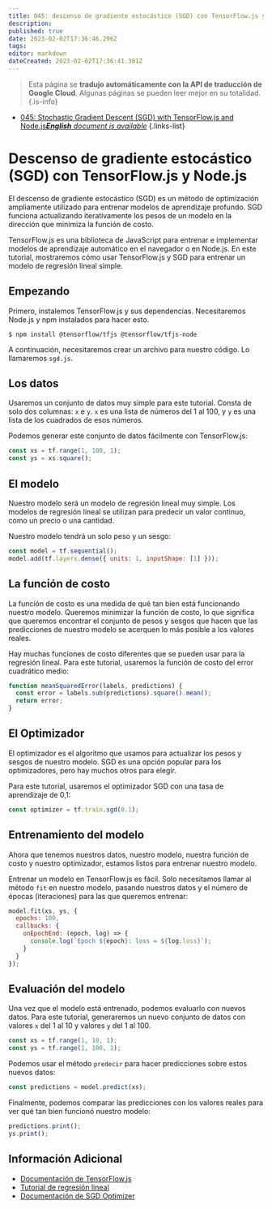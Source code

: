 ```yaml
---
title: 045: descenso de gradiente estocástico (SGD) con TensorFlow.js y Node.js
description: 
published: true
date: 2023-02-02T17:36:46.296Z
tags: 
editor: markdown
dateCreated: 2023-02-02T17:36:41.301Z
---
```


> Esta página se **tradujo automáticamente con la API de traducción de Google Cloud**.
Algunas páginas se pueden leer mejor en su totalidad.{.is-info}



- [045: Stochastic Gradient Descent (SGD) with TensorFlow.js and Node.js***English** document is available*](/en/Knowledge-base/TensorFlow-js/Learning/045-stochastic-gradient-descent-sgd-with-tensorflow-js-and-node-js)
{.links-list}


# Descenso de gradiente estocástico (SGD) con TensorFlow.js y Node.js

El descenso de gradiente estocástico (SGD) es un método de optimización ampliamente utilizado para entrenar modelos de aprendizaje profundo. SGD funciona actualizando iterativamente los pesos de un modelo en la dirección que minimiza la función de costo.

TensorFlow.js es una biblioteca de JavaScript para entrenar e implementar modelos de aprendizaje automático en el navegador o en Node.js. En este tutorial, mostraremos cómo usar TensorFlow.js y SGD para entrenar un modelo de regresión lineal simple.

## Empezando

Primero, instalemos TensorFlow.js y sus dependencias. Necesitaremos Node.js y npm instalados para hacer esto.

    $ npm install @tensorflow/tfjs @tensorflow/tfjs-node

A continuación, necesitaremos crear un archivo para nuestro código. Lo llamaremos `sgd.js`.

## Los datos

Usaremos un conjunto de datos muy simple para este tutorial. Consta de solo dos columnas: `x` e `y`. `x` es una lista de números del 1 al 100, y `y` es una lista de los cuadrados de esos números.

Podemos generar este conjunto de datos fácilmente con TensorFlow.js:

```javascript
const xs = tf.range(1, 100, 1);
const ys = xs.square();
```

## El modelo

Nuestro modelo será un modelo de regresión lineal muy simple. Los modelos de regresión lineal se utilizan para predecir un valor continuo, como un precio o una cantidad.

Nuestro modelo tendrá un solo peso y un sesgo:

```javascript
const model = tf.sequential();
model.add(tf.layers.dense({ units: 1, inputShape: [1] }));
```

## La función de costo

La función de costo es una medida de qué tan bien está funcionando nuestro modelo. Queremos minimizar la función de costo, lo que significa que queremos encontrar el conjunto de pesos y sesgos que hacen que las predicciones de nuestro modelo se acerquen lo más posible a los valores reales.

Hay muchas funciones de costo diferentes que se pueden usar para la regresión lineal. Para este tutorial, usaremos la función de costo del error cuadrático medio:

```javascript
function meanSquaredError(labels, predictions) {
  const error = labels.sub(predictions).square().mean();
  return error;
}
```

## El Optimizador

El optimizador es el algoritmo que usamos para actualizar los pesos y sesgos de nuestro modelo. SGD es una opción popular para los optimizadores, pero hay muchos otros para elegir.

Para este tutorial, usaremos el optimizador SGD con una tasa de aprendizaje de 0,1:

```javascript
const optimizer = tf.train.sgd(0.1);
```

## Entrenamiento del modelo

Ahora que tenemos nuestros datos, nuestro modelo, nuestra función de costo y nuestro optimizador, estamos listos para entrenar nuestro modelo.

Entrenar un modelo en TensorFlow.js es fácil. Solo necesitamos llamar al método `fit` en nuestro modelo, pasando nuestros datos y el número de épocas (iteraciones) para las que queremos entrenar:

```javascript
model.fit(xs, ys, {
  epochs: 100,
  callbacks: {
    onEpochEnd: (epoch, log) => {
      console.log(`Epoch ${epoch}: loss = ${log.loss}`);
    }
  }
});
```

## Evaluación del modelo

Una vez que el modelo está entrenado, podemos evaluarlo con nuevos datos. Para este tutorial, generaremos un nuevo conjunto de datos con valores `x` del 1 al 10 y valores `y` del 1 al 100.

```javascript
const xs = tf.range(1, 10, 1);
const ys = tf.range(1, 100, 1);
```

Podemos usar el método `predecir` para hacer predicciones sobre estos nuevos datos:

```javascript
const predictions = model.predict(xs);
```

Finalmente, podemos comparar las predicciones con los valores reales para ver qué tan bien funcionó nuestro modelo:

```javascript
predictions.print();
ys.print();
```

## Información Adicional

- [Documentación de TensorFlow.js](https://js.tensorflow.org/)
- [Tutorial de regresión lineal](https://machinelearningmastery.com/linear-regression-tutorial-machine-learning/)
- [Documentación de SGD Optimizer](https://www.tensorflow.org/api_docs/python/tf/train/GradientDescentOptimizer)